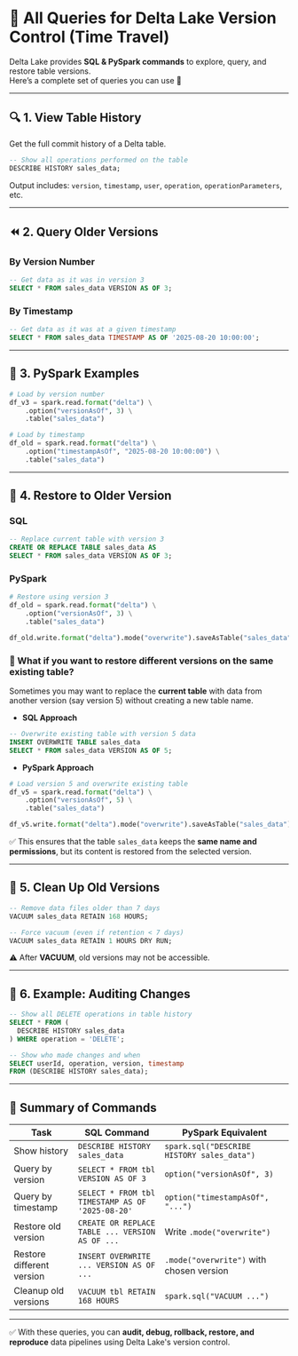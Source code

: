 # 📜 All Queries for Delta Lake Version Control (Time Travel)

Delta Lake provides **SQL & PySpark commands** to explore, query, and restore table versions.  
Here’s a complete set of queries you can use 🚀

---

## 🔍 1. View Table History
Get the full commit history of a Delta table.  

```sql
-- Show all operations performed on the table
DESCRIBE HISTORY sales_data;
````

Output includes: `version`, `timestamp`, `user`, `operation`, `operationParameters`, etc.

---

## ⏪ 2. Query Older Versions

### By Version Number

```sql
-- Get data as it was in version 3
SELECT * FROM sales_data VERSION AS OF 3;
```

### By Timestamp

```sql
-- Get data as it was at a given timestamp
SELECT * FROM sales_data TIMESTAMP AS OF '2025-08-20 10:00:00';
```

---

## 🐍 3. PySpark Examples

```python
# Load by version number
df_v3 = spark.read.format("delta") \
    .option("versionAsOf", 3) \
    .table("sales_data")

# Load by timestamp
df_old = spark.read.format("delta") \
    .option("timestampAsOf", "2025-08-20 10:00:00") \
    .table("sales_data")
```

---

## 🔄 4. Restore to Older Version

### SQL

```sql
-- Replace current table with version 3
CREATE OR REPLACE TABLE sales_data AS
SELECT * FROM sales_data VERSION AS OF 3;
```

### PySpark

```python
# Restore using version 3
df_old = spark.read.format("delta") \
    .option("versionAsOf", 3) \
    .table("sales_data")

df_old.write.format("delta").mode("overwrite").saveAsTable("sales_data")
```

### 🔁 What if you want to restore **different versions** on the **same existing table**?

Sometimes you may want to replace the **current table** with data from another version (say version 5) without creating a new table name.

* **SQL Approach**

```sql
-- Overwrite existing table with version 5 data
INSERT OVERWRITE TABLE sales_data
SELECT * FROM sales_data VERSION AS OF 5;
```

* **PySpark Approach**

```python
# Load version 5 and overwrite existing table
df_v5 = spark.read.format("delta") \
    .option("versionAsOf", 5) \
    .table("sales_data")

df_v5.write.format("delta").mode("overwrite").saveAsTable("sales_data")
```

✅ This ensures that the table `sales_data` keeps the **same name and permissions**, but its content is restored from the selected version.

---

## 🧹 5. Clean Up Old Versions

```sql
-- Remove data files older than 7 days
VACUUM sales_data RETAIN 168 HOURS;

-- Force vacuum (even if retention < 7 days)
VACUUM sales_data RETAIN 1 HOURS DRY RUN;
```

⚠️ After **VACUUM**, old versions may not be accessible.

---

## 🧾 6. Example: Auditing Changes

```sql
-- Show all DELETE operations in table history
SELECT * FROM (
  DESCRIBE HISTORY sales_data
) WHERE operation = 'DELETE';
```

```sql
-- Show who made changes and when
SELECT userId, operation, version, timestamp
FROM (DESCRIBE HISTORY sales_data);
```

---

## 🚀 Summary of Commands

| Task                      | SQL Command                                      | PySpark Equivalent                         |
| ------------------------- | ------------------------------------------------ | ------------------------------------------ |
| Show history              | `DESCRIBE HISTORY sales_data`                    | `spark.sql("DESCRIBE HISTORY sales_data")` |
| Query by version          | `SELECT * FROM tbl VERSION AS OF 3`              | `option("versionAsOf", 3)`                 |
| Query by timestamp        | `SELECT * FROM tbl TIMESTAMP AS OF '2025-08-20'` | `option("timestampAsOf", "...")`           |
| Restore old version       | `CREATE OR REPLACE TABLE ... VERSION AS OF ...`  | Write `.mode("overwrite")`                 |
| Restore different version | `INSERT OVERWRITE ... VERSION AS OF ...`         | `.mode("overwrite")` with chosen version   |
| Cleanup old versions      | `VACUUM tbl RETAIN 168 HOURS`                    | `spark.sql("VACUUM ...")`                  |

---

✅ With these queries, you can **audit, debug, rollback, restore, and reproduce** data pipelines using Delta Lake's version control.